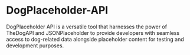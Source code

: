 # DogPlaceholder-API
DogPlaceholder API is a versatile tool that harnesses the power of TheDogAPI and JSONPlaceholder to provide developers with seamless access to dog-related data alongside placeholder content for testing and development purposes.
